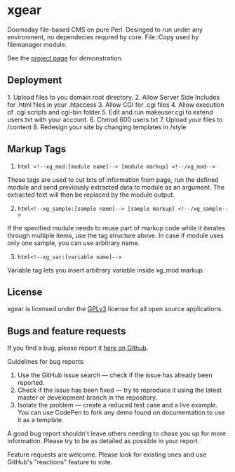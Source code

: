 # xgear
Doomsday file-based CMS on pure Perl. 
Desinged to run under any environment, no dependecies requred by core.
File::Copy used by filemanager module.

See the [project page](http://code.pta.ru/xgear) for demonstration.

## Deployment

1\.  Upload files to you domain root directory.
2\.  Allow Server Side Includes for .html files in your .htaccess
3\.  Allow CGI for .cgi files
4\.  Allow execution of .cgi scripts and cgi-bin folder
5\.  Edit and run makeuser.cgi to extend users.txt with your account. 
6\.  Chmod 600 users.txt
7\.  Upload your files to /content
8\.  Redesign your site by changing templates in /style

## Markup Tags

1. ```html <!--xg_mod:[module name]--> [module markup] <!--/xg_mod-->```

  These tags are used to cut bits of information from page, run the defined module
  and send previously extracted data to module as an argument. The extracted text 
  will then be replaced by the module output.
	
2. ```html<!--xg_sample:[sample name]--> [sample markup] <!--/xg_sample-->```

  If the specified mudule needs to reuse part of markup code while it iterates 
  through multiple items, use the tag structure above. In case if module uses 
  only one sample, you can use arbitrary name.
  
3. ```html<!--xg_var:[variable name]-->```
	
  Variable tag lets you insert arbitrary variable inside xg_mod markup.

## License

xgear is licensed under the [GPLv3](http://choosealicense.com/licenses/gpl-3.0) license for all open source applications.

## Bugs and feature requests

If you find a bug, please report it [here on Github](https://github.com/xyhtac/xgear/issues).

Guidelines for bug reports:

1. Use the GitHub issue search — check if the issue has already been reported.
2. Check if the issue has been fixed — try to reproduce it using the latest master or development branch in the repository.
3. Isolate the problem — create a reduced test case and a live example. You can use CodePen to fork any demo found on documentation to use it as a template.

A good bug report shouldn't leave others needing to chase you up for more information.
Please try to be as detailed as possible in your report.

Feature requests are welcome. Please look for existing ones and use GitHub's "reactions" feature to vote.
